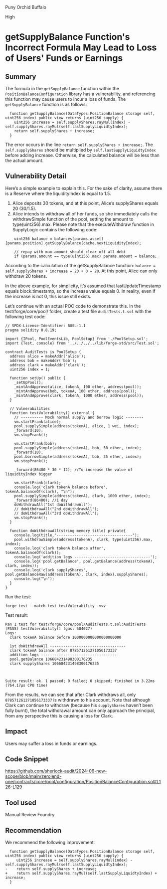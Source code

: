 Puny Orchid Buffalo

High

# getSupplyBalance Function's Incorrect Formula May Lead to Loss of Users' Funds or Earnings

## Summary
The formula in the `getSupplyBalance` function within the `PositionBalanceConfiguration` library has a vulnerability, and referencing this function may cause users to incur a loss of funds. The `getSupplyBalance` function is as follows:

```solidity
  function getSupplyBalance(DataTypes.PositionBalance storage self, uint256 index) public view returns (uint256 supply) {
    uint256 increase = self.supplyShares.rayMul(index) - self.supplyShares.rayMul(self.lastSupplyLiquidtyIndex);
    return self.supplyShares + increase;
  }
```
The error occurs in the line `return self.supplyShares + increase;`. The `self.supplyShares` should be multiplied by `self.lastSupplyLiquidtyIndex` before adding increase. Otherwise, the calculated balance will be less than the actual amount.

## Vulnerability Detail
Here’s a simple example to explain this. For the sake of clarity, assume there is a Reserve where the liquidityIndex is equal to 1.5.

1. Alice deposits 30 tokens, and at this point, Alice’s supplyShares equals 20 (30/1.5).
2. Alice intends to withdraw all of her funds, so she immediately calls the withdrawSimple function of the pool, setting the amount to type(uint256).max. Please note that the executeWithdraw function in SupplyLogic contains the following code:
```solidity
    uint256 balance = balances[params.asset][params.position].getSupplyBalance(cache.nextLiquidityIndex);

    // repay with max amount should clear off all debt
    if (params.amount == type(uint256).max) params.amount = balance;
```

According to the calculation of the getSupplyBalance function: `balance = self.supplyShares + increase = 20 + 0 = 20`. At this point, Alice can only withdraw 20 tokens.

In the above example, for simplicity, it’s assumed that lastUpdateTimestamp equals block.timestamp, so the increase value equals 0. In reality, even if the increase is not 0, this issue still exists.

Let’s continue with an actual POC code to demonstrate this. In the test/forge/core/pool/ folder, create a test file `AuditTests.t.sol` with the following test code:

```solidity
// SPDX-License-Identifier: BUSL-1.1
pragma solidity 0.8.19;

import {IPool, PoolEventsLib, PoolSetup} from './PoolSetup.sol';
import {Test, console} from '../../../../lib/forge-std/src/Test.sol';

contract AuditTests is PoolSetup {
  address alice = makeAddr('alice');
  address bob = makeAddr('bob');
  address clark = makeAddr('clark');
  uint256 index = 1;

  function setUp() public {
    _setUpPool();
    _mintAndApprove(alice, tokenA, 100 ether, address(pool));
    _mintAndApprove(bob, tokenA, 100 ether, address(pool));
    _mintAndApprove(clark, tokenA, 1000 ether, address(pool));
  }

  // Vulnerabilities
  function testVulerability() external {
    // ---------- Mock normal supply and borrow logic --------
    vm.startPrank(alice);
    pool.supplySimple(address(tokenA), alice, 1 wei, index);
    _forward(10);
    vm.stopPrank();

    vm.startPrank(bob);
    pool.supplySimple(address(tokenA), bob, 50 ether, index);
    _forward(10);
    pool.borrowSimple(address(tokenA), bob, 35 ether, index);
    vm.stopPrank();

    _forward(86400 * 30 * 12); //To increase the value of liquidityIndex bigger

    vm.startPrank(clark);
    console.log('clark tokenA balance before', tokenA.balanceOf(clark), "\n");
    pool.supplySimple(address(tokenA), clark, 1000 ether, index);
    _forward(86400); //1 day
    doWithdrawAll("1st doWithdrawAll");
    // doWithdrawAll("2nd doWithdrawAll");
    // doWithdrawAll("3rd doWithdrawAll");
    vm.stopPrank();
  }

  function doWithdrawAll(string memory title) private{
    console.log(title,"----------------------------------");
    pool.withdrawSimple(address(tokenA), clark, type(uint256).max, index);
    console.log('clark tokenA balance after', tokenA.balanceOf(clark));
    console.log('addition logs ----------------------------------');
    console.log('pool.getBalance', pool.getBalance(address(tokenA), clark, index));
    console.log('clark supplyShares', pool.getBalanceRaw(address(tokenA), clark, index).supplyShares);
    console.log("\n");
  }
}
```
Run the test:
```shell
forge test --match-test testVulerability -vvv
```
Test result:
```shell
Ran 1 test for test/forge/core/pool/AuditTests.t.sol:AuditTests
[PASS] testVulerability() (gas: 604627)
Logs:
  clark tokenA balance before 1000000000000000000000

  1st doWithdrawAll ----------------------------------
  clark tokenA balance after 878571261271056173337
  addition logs ----------------------------------
  pool.getBalance 106684231498300176235
  clark supplyShares 106684231498300176235



Suite result: ok. 1 passed; 0 failed; 0 skipped; finished in 3.22ms (764.17µs CPU time)
```

From the results, we can see that after Clark withdraws all, only `878571261271056173337` is withdrawn to his account. Note that although Clark can continue to withdraw (because his `supplyShares` haven’t been fully burnt), the total withdrawal amount can only approach the principal, from any perspective this is causing a loss for Clark.

## Impact
Users may suffer a loss in funds or earnings.

## Code Snippet
https://github.com/sherlock-audit/2024-06-new-scope/blob/main/zerolend-one/contracts/core/pool/configuration/PositionBalanceConfiguration.sol#L126-L129

## Tool used
Manual Review
Foundry

## Recommendation
We recommend the following improvement:
```solidity
  function getSupplyBalance(DataTypes.PositionBalance storage self, uint256 index) public view returns (uint256 supply) {
     uint256 increase = self.supplyShares.rayMul(index) - self.supplyShares.rayMul(self.lastSupplyLiquidtyIndex);
-    return self.supplyShares + increase;
+    return self.supplyShares.rayMul(self.lastSupplyLiquidtyIndex) + increase;
  }
```
